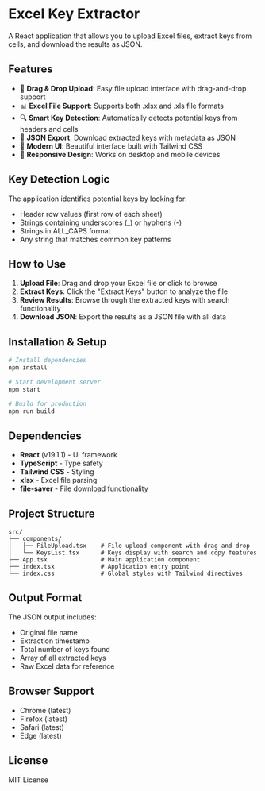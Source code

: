 # Excel Key Extractor

A React application that allows you to upload Excel files, extract keys from cells, and download the results as JSON.

## Features

- 🚀 **Drag & Drop Upload**: Easy file upload interface with drag-and-drop support
- 📊 **Excel File Support**: Supports both .xlsx and .xls file formats
- 🔍 **Smart Key Detection**: Automatically detects potential keys from headers and cells
- 📝 **JSON Export**: Download extracted keys with metadata as JSON
- 🎨 **Modern UI**: Beautiful interface built with Tailwind CSS
- 📱 **Responsive Design**: Works on desktop and mobile devices

## Key Detection Logic

The application identifies potential keys by looking for:

- Header row values (first row of each sheet)
- Strings containing underscores (\_) or hyphens (-)
- Strings in ALL_CAPS format
- Any string that matches common key patterns

## How to Use

1. **Upload File**: Drag and drop your Excel file or click to browse
2. **Extract Keys**: Click the "Extract Keys" button to analyze the file
3. **Review Results**: Browse through the extracted keys with search functionality
4. **Download JSON**: Export the results as a JSON file with all data

## Installation & Setup

```bash
# Install dependencies
npm install

# Start development server
npm start

# Build for production
npm run build
```

## Dependencies

- **React** (v19.1.1) - UI framework
- **TypeScript** - Type safety
- **Tailwind CSS** - Styling
- **xlsx** - Excel file parsing
- **file-saver** - File download functionality

## Project Structure

```
src/
├── components/
│   ├── FileUpload.tsx    # File upload component with drag-and-drop
│   └── KeysList.tsx      # Keys display with search and copy features
├── App.tsx               # Main application component
├── index.tsx             # Application entry point
└── index.css             # Global styles with Tailwind directives
```

## Output Format

The JSON output includes:

- Original file name
- Extraction timestamp
- Total number of keys found
- Array of all extracted keys
- Raw Excel data for reference

## Browser Support

- Chrome (latest)
- Firefox (latest)
- Safari (latest)
- Edge (latest)

## License

MIT License
